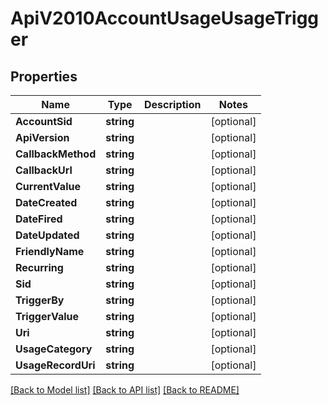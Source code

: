 # ApiV2010AccountUsageUsageTrigger

## Properties

Name | Type | Description | Notes
------------ | ------------- | ------------- | -------------
**AccountSid** | **string** |  | [optional] 
**ApiVersion** | **string** |  | [optional] 
**CallbackMethod** | **string** |  | [optional] 
**CallbackUrl** | **string** |  | [optional] 
**CurrentValue** | **string** |  | [optional] 
**DateCreated** | **string** |  | [optional] 
**DateFired** | **string** |  | [optional] 
**DateUpdated** | **string** |  | [optional] 
**FriendlyName** | **string** |  | [optional] 
**Recurring** | **string** |  | [optional] 
**Sid** | **string** |  | [optional] 
**TriggerBy** | **string** |  | [optional] 
**TriggerValue** | **string** |  | [optional] 
**Uri** | **string** |  | [optional] 
**UsageCategory** | **string** |  | [optional] 
**UsageRecordUri** | **string** |  | [optional] 

[[Back to Model list]](../README.md#documentation-for-models) [[Back to API list]](../README.md#documentation-for-api-endpoints) [[Back to README]](../README.md)


